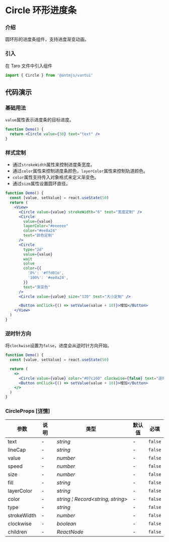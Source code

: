 # Circle 环形进度条

### 介绍

圆环形的进度条组件，支持进度渐变动画。

### 引入

在 Taro 文件中引入组件

```js
import { Circle } from '@antmjs/vantui'
```

## 代码演示

### 基础用法

`value`属性表示进度条的目标进度。

```jsx
function Demo() {
  return <Circle value={30} text="text" />
}
```

### 样式定制

- 通过`strokeWidth`属性来控制进度条宽度。
- 通过`color`属性来控制进度条颜色，`layerColor`属性来控制轨道颜色。
- `color`属性支持传入对象格式来定义渐变色。
- 通过`size`属性设置圆环直径。

```jsx
function Demo() {
  const [value, setValue] = react.useState(50)
  return (
    <View>
      <Circle value={value} strokeWidth="6" text="宽度定制" />
      <Circle
        value={value}
        layerColor="#eeeeee"
        color="#ee0a24"
        text="颜色定制"
      />
      <Circle
        type="2d"
        value={value}
        wait
        solve
        color={{
          '0%': '#ffd01e',
          '100%': '#ee0a24',
        }}
        text="渐变色"
      />
      <Circle value={value} size="120" text="大小定制" />

      <Button onClick={() => setValue(value + 10)}>增加</Button>
    </View>
  )
}
```

### 逆时针方向

将`clockwise`设置为`false`，进度会从逆时针方向开始。

```jsx
function Demo() {
  const [value, setValue] = react.useState(50)

  return (
    <>
      <Circle value={value} color="#07c160" clockwise={false} text="逆时针" />
      <Button onClick={() => setValue(value + 10)}>增加</Button>
    </>
  )
}
```

### CircleProps [[详情]](https://github.com/AntmJS/vantui/tree/main/packages/vantui/types/circle.d.ts)

| 参数        | 说明 | 类型                                                                     | 默认值 | 必填    |
| ----------- | ---- | ------------------------------------------------------------------------ | ------ | ------- |
| text        | -    | _&nbsp;&nbsp;string<br/>_                                                | -      | `false` |
| lineCap     | -    | _&nbsp;&nbsp;string<br/>_                                                | -      | `false` |
| value       | -    | _&nbsp;&nbsp;number<br/>_                                                | -      | `false` |
| speed       | -    | _&nbsp;&nbsp;number<br/>_                                                | -      | `false` |
| size        | -    | _&nbsp;&nbsp;number<br/>_                                                | -      | `false` |
| fill        | -    | _&nbsp;&nbsp;string<br/>_                                                | -      | `false` |
| layerColor  | -    | _&nbsp;&nbsp;string<br/>_                                                | -      | `false` |
| color       | -    | _&nbsp;&nbsp;string&nbsp;&brvbar;&nbsp;Record<string,&nbsp;string><br/>_ | -      | `false` |
| type        | -    | _&nbsp;&nbsp;string<br/>_                                                | -      | `false` |
| strokeWidth | -    | _&nbsp;&nbsp;number<br/>_                                                | -      | `false` |
| clockwise   | -    | _&nbsp;&nbsp;boolean<br/>_                                               | -      | `false` |
| children    | -    | _&nbsp;&nbsp;ReactNode<br/>_                                             | -      | `false` |
